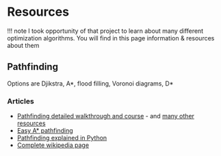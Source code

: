 # Resources

!!! note
    I took opportunity of that project to learn about many different optimization algorithms. 
    You will find in this page information & resources about them


## Pathfinding
Options are Djikstra, A*, flood filling, Voronoi diagrams, D*
### Articles
- [Pathfinding detailed walkthrough and course](http://theory.stanford.edu/~amitp/GameProgramming/AStarComparison.html) - and [many other resources](http://theory.stanford.edu/~amitp/GameProgramming/)
- [Easy A* pathfinding](https://medium.com/@nicholas.w.swift/easy-a-star-pathfinding-7e6689c7f7b2)
- [Pathfinding explained in Python](https://www.codementor.io/blog/basic-pathfinding-explained-with-python-5pil8767c1)
- [Complete wikipedia page](https://en.wikipedia.org/wiki/Pathfinding)